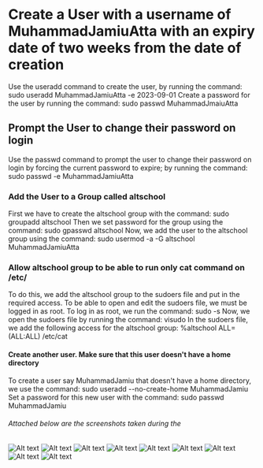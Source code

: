 # Create a User with a username of MuhammadJamiuAtta with an expiry date of two weeks from the date of creation
Use the useradd command to create the user, by running the command: sudo useradd MuhammadJamiuAtta -e 2023-09-01
Create a password for the user by running the command: sudo passwd MuhammadJmaiuAtta
## Prompt the User to change their password on login
Use the passwd command to prompt the user to change their password on login by forcing the current password to expire; by running the command: sudo passwd -e MuhammadJamiuAtta
### Add the User to a Group called altschool
First we have to create the altschool group with the command: sudo groupadd altschool
Then we set password for the group using the command: sudo gpasswd altschool
Now, we add the user to the altschool group using the command: sudo usermod -a -G altschool MuhammadJamiuAtta
### Allow altschool group to be able to run only cat command on /etc/
To do this, we add the altschool group to the sudoers file and put in the required access. 
To be able to open and edit the sudoers file, we must be logged in as root. To log in as root, we run the command: sudo -s
Now, we open the sudoers file by running the command: visudo
In the sudoers file, we add the following access for the altschool group: %altschool ALL=(ALL:ALL) /etc/cat
#### Create another user. Make sure that this user doesn't have a home directory
To create a user say MuhammadJamiu that doesn't have a home directory, we use the command: sudo useradd --no-create-home MuhammadJamiu
Set a password for this new user with the command: sudo passwd MuhammadJamiu
###### Attached below are the screenshots taken during the 
![Alt text](Screenshot%20(19).png)
![Alt text](Screenshot%20(20).png)
![Alt text](Screenshot%20(21).png)
![Alt text](Screenshot%20(22).png)
![Alt text](Screenshot%20(23).png)
![Alt text](Screenshot%20(24).png)
![Alt text](Screenshot%20(25).png)
![Alt text](Screenshot%20(26).png)
![Alt text](Screenshot%20(27).png)